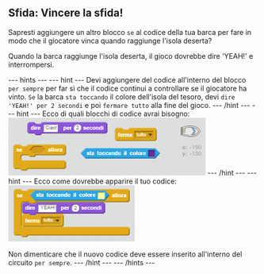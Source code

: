 ## Sfida: Vincere la sfida!

Sapresti aggiungere un altro blocco `se` al codice della tua barca per fare in modo che il giocatore vinca quando raggiunge l'isola deserta?

Quando la barca raggiunge l'isola deserta, il gioco dovrebbe dire 'YEAH!' e interrompersi.

\--- hints \--- \--- hint \--- Devi aggiungere del codice all'interno del blocco `per sempre` per far sì che il codice continui a controllare se il giocatore ha vinto. `Se` la barca `sta toccando` il colore dell'isola del tesoro, devi `dire 'YEAH!' per 2 secondi` e poi `fermare tutto` alla fine del gioco. \--- /hint \--- \--- hint \--- Ecco di quali blocchi di codice avrai bisogno: ![screenshot](images/boat-win-blocks.png) \--- /hint \--- \--- hint \--- Ecco come dovrebbe apparire il tuo codice: ![screenshot](images/boat-win-code.png)

Non dimenticare che il nuovo codice deve essere inserito all'interno del circuito `per sempre`. \--- /hint \--- \--- /hints \---